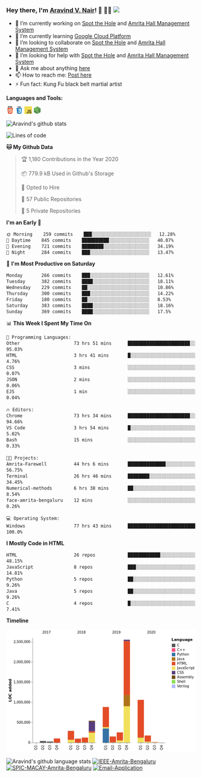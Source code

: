 ### Hey there, I'm [Aravind V. Nair](https://AravindVNair99.github.io)! 👋 👨‍💻 ![](https://komarev.com/ghpvc/?username=AravindVNair99&label=Profile+Views)

- 🔭 I’m currently working on [Spot the Hole](https://github.com/AravindVNair99/Spot-the-Hole) and [Amrita Hall Management System](https://github.com/AravindVNair99/Hall-Management-System)
- 🌱 I’m currently learning [Google Cloud Platform](https://cloud.google.com)
- 👯 I’m looking to collaborate on [Spot the Hole](https://github.com/AravindVNair99/Spot-the-Hole) and [Amrita Hall Management System](https://github.com/AravindVNair99/Hall-Management-System)
- 🤔 I’m looking for help with [Spot the Hole](https://github.com/AravindVNair99/Spot-the-Hole) and [Amrita Hall Management System](https://github.com/AravindVNair99/Hall-Management-System)
- 💬 Ask me about anything [here](https://github.com/AravindVNair99/AravindVNair99/issues)
- 📫 How to reach me: [Post here](https://github.com/AravindVNair99/AravindVNair99/issues)
- ⚡ Fun fact: Kung Fu black belt martial artist

**Languages and Tools:**

<code><img height="20px" src="https://raw.githubusercontent.com/github/explore/80688e429a7d4ef2fca1e82350fe8e3517d3494d/topics/html/html.png"></code>
<code><img height="20px" src="https://raw.githubusercontent.com/github/explore/80688e429a7d4ef2fca1e82350fe8e3517d3494d/topics/css/css.png"></code>
<code><img height="20px" src="https://raw.githubusercontent.com/github/explore/80688e429a7d4ef2fca1e82350fe8e3517d3494d/topics/javascript/javascript.png"></code>
<code><img height="20px" src="https://raw.githubusercontent.com/github/explore/80688e429a7d4ef2fca1e82350fe8e3517d3494d/topics/nodejs/nodejs.png"></code>

![Aravind's github stats](https://github-readme-stats.vercel.app/api?username=AravindVNair99&show_icons=true&include_all_commits=true&count_private=true)

<!--START_SECTION:waka-->
![Lines of code](https://img.shields.io/badge/From%20Hello%20World%20I%27ve%20Written-90.9%20million%20lines%20of%20code-blue)

**🐱 My Github Data** 

> 🏆 1,180 Contributions in the Year 2020
 > 
> 📦 779.9 kB Used in Github's Storage 
 > 
> 💼 Opted to Hire
 > 
> 📜 57 Public Repositories
 > 
> 🔑 5 Private Repositories 

**I'm an Early 🐤** 

```text
🌞 Morning    259 commits    ███░░░░░░░░░░░░░░░░░░░░░░   12.28% 
🌆 Daytime    845 commits    ██████████░░░░░░░░░░░░░░░   40.07% 
🌃 Evening    721 commits    ████████░░░░░░░░░░░░░░░░░   34.19% 
🌙 Night      284 commits    ███░░░░░░░░░░░░░░░░░░░░░░   13.47%

```
📅 **I'm Most Productive on Saturday** 

```text
Monday       266 commits    ███░░░░░░░░░░░░░░░░░░░░░░   12.61% 
Tuesday      382 commits    ████░░░░░░░░░░░░░░░░░░░░░   18.11% 
Wednesday    229 commits    ██░░░░░░░░░░░░░░░░░░░░░░░   10.86% 
Thursday     300 commits    ███░░░░░░░░░░░░░░░░░░░░░░   14.22% 
Friday       180 commits    ██░░░░░░░░░░░░░░░░░░░░░░░   8.53% 
Saturday     383 commits    ████░░░░░░░░░░░░░░░░░░░░░   18.16% 
Sunday       369 commits    ████░░░░░░░░░░░░░░░░░░░░░   17.5%

```


📊 **This Week I Spent My Time On** 

```text
💬 Programming Languages: 
Other                    73 hrs 51 mins      ███████████████████████░░   95.03% 
HTML                     3 hrs 41 mins       █░░░░░░░░░░░░░░░░░░░░░░░░   4.76% 
CSS                      3 mins              ░░░░░░░░░░░░░░░░░░░░░░░░░   0.07% 
JSON                     2 mins              ░░░░░░░░░░░░░░░░░░░░░░░░░   0.06% 
EJS                      1 min               ░░░░░░░░░░░░░░░░░░░░░░░░░   0.04%

🔥 Editors: 
Chrome                   73 hrs 34 mins      ███████████████████████░░   94.66% 
VS Code                  3 hrs 54 mins       █░░░░░░░░░░░░░░░░░░░░░░░░   5.02% 
Bash                     15 mins             ░░░░░░░░░░░░░░░░░░░░░░░░░   0.33%

🐱‍💻 Projects: 
Amrita-Farewell          44 hrs 6 mins       ██████████████░░░░░░░░░░░   56.75% 
Terminal                 26 hrs 46 mins      ████████░░░░░░░░░░░░░░░░░   34.45% 
Numerical-methods        6 hrs 38 mins       ██░░░░░░░░░░░░░░░░░░░░░░░   8.54% 
face-amrita-bengaluru    12 mins             ░░░░░░░░░░░░░░░░░░░░░░░░░   0.26%

💻 Operating System: 
Windows                  77 hrs 43 mins      █████████████████████████   100.0%

```

**I Mostly Code in HTML** 

```text
HTML                     26 repos            ████████████░░░░░░░░░░░░░   48.15% 
JavaScript               8 repos             ███░░░░░░░░░░░░░░░░░░░░░░   14.81% 
Python                   5 repos             ██░░░░░░░░░░░░░░░░░░░░░░░   9.26% 
Java                     5 repos             ██░░░░░░░░░░░░░░░░░░░░░░░   9.26% 
C                        4 repos             █░░░░░░░░░░░░░░░░░░░░░░░░   7.41%

```


**Timeline**

![Chart not found](https://github.com/aravindvnair99/aravindvnair99/blob/master/charts/bar_graph.png) 


<!--END_SECTION:waka-->
![Aravind's github language stats](https://github-readme-stats.vercel.app/api/top-langs/?username=AravindVNair99&layout=compact)
[![IEEE-Amrita-Bengaluru](https://github-readme-stats.vercel.app/api/pin/?username=AravindVNair99&repo=IEEE-Amrita-Bengaluru)](https://github.com/AravindVNair99/IEEE-Amrita-Bengaluru)
[![SPIC-MACAY-Amrita-Bengaluru](https://github-readme-stats.vercel.app/api/pin/?username=AravindVNair99&repo=SPIC-MACAY-Amrita-Bengaluru)](https://github.com/AravindVNair99/SPIC-MACAY-Amrita-Bengaluru)
[![Email-Application](https://github-readme-stats.vercel.app/api/pin/?username=AravindVNair99&repo=Email-Application)](https://github.com/AravindVNair99/Email-Application)

<!--
<p align="center">
<a href="https://buymeacoffee.com/AravindVNair99" target="_blank"><img src="https://cdn.buymeacoffee.com/buttons/arial-blue.png" alt="Buy Aravind A Coffee" height="40" width="170" ></a>
</p>
-->
